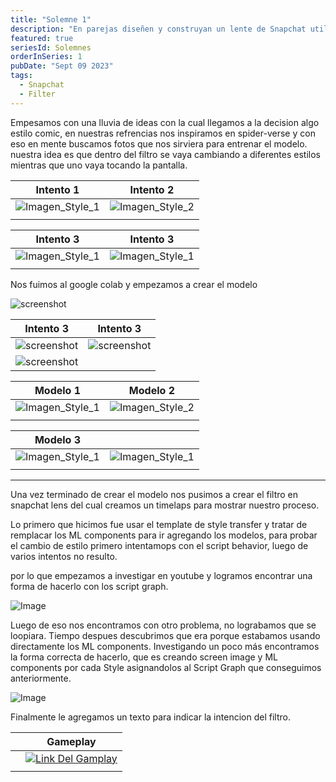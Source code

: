 ```yaml
---
title: "Solemne 1"
description: "En parejas diseñen y construyan un lente de Snapchat utilizando la integración SnapML. Pueden utilizar cualquiera de los templates de machine learning disponibles en la documentación de Snap. "
featured: true
seriesId: Solemnes
orderInSeries: 1
pubDate: "Sept 09 2023"
tags:
  - Snapchat
  - Filter
---
```


Empesamos con una lluvia de ideas con la cual llegamos a la decision algo estilo comic, en nuestras refrencias nos inspiramos en spider-verse y con eso en mente buscamos fotos que nos sirviera para entrenar el modelo.
nuestra idea es que dentro del filtro se vaya cambiando a diferentes estilos mientras que uno vaya tocando la pantalla.

| Intento 1 | Intento 2 |
| --- | ----------- |
| ![Imagen_Style_1](~/assets/Test_1.jpg) | ![Imagen_Style_2](~/assets/style_image.png) |
|  | |

| Intento 3 | Intento 3 |
| --- | ----------- |
| ![Imagen_Style_1](~/assets/style_A.png) | ![Imagen_Style_1](~/assets/style_A.png) |
|  | |

Nos fuimos al google colab y empezamos a crear el modelo

![screenshot](~/assets/image.png)


| Intento 3 | Intento 3 |
| --- | ----------- |
| ![screenshot](~/assets/TestA.png) | ![screenshot](~/assets/TestB.png) |
| ![screenshot](~/assets/TestC.png) | | 

| Modelo 1 | Modelo 2 |
| --- | ----------- |
| ![Imagen_Style_1](~/assets/IMG_0992.jpg) | ![Imagen_Style_2](~/assets/Test_2.jpeg) |
|  | |

| Modelo 3 |  |
| --- | ----------- |
| ![Imagen_Style_1](~/assets/Style3.jpg) | ![Imagen_Style_1](~/assets/Style3.jpg) |
|  | |
---
Una vez terminado de crear el modelo nos pusimos a crear el filtro en snapchat lens del cual creamos un timelaps para mostrar nuestro proceso.

Lo primero que hicimos fue usar el template de style transfer y tratar de remplacar los ML components para ir agregando los modelos, para probar el cambio de estilo primero intentamops con el script behavior, luego de varios intentos no resulto.

por lo que empezamos a investigar en youtube y logramos encontrar una forma de hacerlo con los script graph.

![Image](~/assets/ScriptGraph.png)

Luego de eso nos encontramos con otro problema, no lograbamos que se loopiara. Tiempo despues descubrimos que era porque estabamos usando directamente  los ML components. Investigando un poco más encontramos la forma correcta de hacerlo, que es creando screen image y ML components por cada Style asignandolos al Script Graph que conseguimos anteriormente. 

![Image](~/assets/Valores.png)

Finalmente le agregamos un texto para indicar la intencion del filtro.

|  | Gameplay |
| --- | ----------- |
|  | [![Link Del Gamplay](~/assets/Texto.jpg)](https://youtube.com/shorts/0htxqKCDGVs?feature=share) |
|  | |
